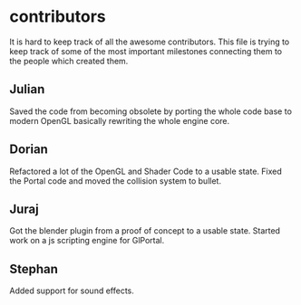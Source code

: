 # contributors
It is hard to keep track of all the awesome contributors. This file is trying to keep track of some of the most important milestones connecting them to the people which created them.

## Julian
Saved the code from becoming obsolete by porting the whole code base to modern OpenGL basically rewriting the whole engine core.
## Dorian
Refactored a lot of the OpenGL and Shader Code to a usable state. Fixed the Portal code and moved the collision system to bullet.
## Juraj 
Got the blender plugin from a proof of concept to a usable state. Started work on a js scripting engine for GlPortal.
## Stephan
Added support for sound effects.
